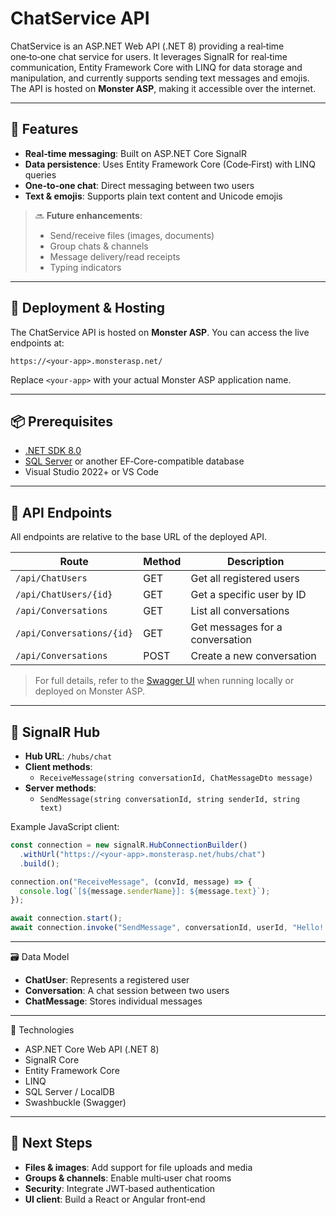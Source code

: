 # ChatService API

ChatService is an ASP.NET Web API (.NET 8) providing a real‑time one‑to‑one chat service for users. It leverages SignalR for real‑time communication, Entity Framework Core with LINQ for data storage and manipulation, and currently supports sending text messages and emojis. The API is hosted on **Monster ASP**, making it accessible over the internet.

---

## 🚀 Features

- **Real‑time messaging**: Built on ASP.NET Core SignalR
- **Data persistence**: Uses Entity Framework Core (Code‑First) with LINQ queries
- **One‑to‑one chat**: Direct messaging between two users
- **Text & emojis**: Supports plain text content and Unicode emojis

> 🔜 **Future enhancements**:
> - Send/receive files (images, documents)
> - Group chats & channels
> - Message delivery/read receipts
> - Typing indicators

---

## 📡 Deployment & Hosting

The ChatService API is hosted on **Monster ASP**. You can access the live endpoints at:

```
https://<your-app>.monsterasp.net/
```

Replace `<your-app>` with your actual Monster ASP application name.

---

## 📦 Prerequisites

- [.NET SDK 8.0](https://dotnet.microsoft.com/download/dotnet/8.0)
- [SQL Server](https://www.microsoft.com/en-us/sql-server) or another EF‑Core-compatible database
- Visual Studio 2022+ or VS Code

---

## 🔗 API Endpoints

All endpoints are relative to the base URL of the deployed API.

| Route                           | Method | Description                        |
|---------------------------------|--------|------------------------------------|
| `/api/ChatUsers`                | GET    | Get all registered users           |
| `/api/ChatUsers/{id}`           | GET    | Get a specific user by ID          |
| `/api/Conversations`            | GET    | List all conversations             |
| `/api/Conversations/{id}`       | GET    | Get messages for a conversation    |
| `/api/Conversations`            | POST   | Create a new conversation          |

> For full details, refer to the [Swagger UI](/swagger/index.html) when running locally or deployed on Monster ASP.

---

## 💬 SignalR Hub

- **Hub URL**: `/hubs/chat`
- **Client methods**:
  - `ReceiveMessage(string conversationId, ChatMessageDto message)`
- **Server methods**:
  - `SendMessage(string conversationId, string senderId, string text)`

Example JavaScript client:
```js
const connection = new signalR.HubConnectionBuilder()
  .withUrl("https://<your-app>.monsterasp.net/hubs/chat")
  .build();

connection.on("ReceiveMessage", (convId, message) => {
  console.log(`[${message.senderName}]: ${message.text}`);
});

await connection.start();
await connection.invoke("SendMessage", conversationId, userId, "Hello! 👋");
```

---

 🗃️ Data Model

- **ChatUser**: Represents a registered user
- **Conversation**: A chat session between two users
- **ChatMessage**: Stores individual messages


---

 🔧 Technologies

- ASP.NET Core Web API (.NET 8)
- SignalR Core
- Entity Framework Core
- LINQ
- SQL Server / LocalDB
- Swashbuckle (Swagger)

---

## 🎯 Next Steps

- **Files & images**: Add support for file uploads and media
- **Groups & channels**: Enable multi‑user chat rooms
- **Security**: Integrate JWT‑based authentication
- **UI client**: Build a React or Angular front‑end

